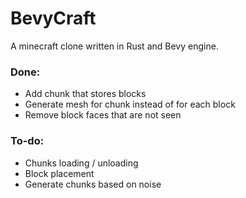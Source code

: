 # BevyCraft
A minecraft clone written in Rust and Bevy engine.

### Done:
- Add chunk that stores blocks
- Generate mesh for chunk instead of for each block
- Remove block faces that are not seen

### To-do:
- Chunks loading / unloading
- Block placement
- Generate chunks based on noise